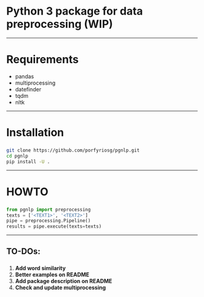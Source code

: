 # Python 3 package for data preprocessing (WIP)
-----------------------------------------------------
# Requirements

* pandas
* multiprocessing
* datefinder
* tqdm
* nltk
-----------------------------------------------------
# Installation
###
```bash
git clone https://github.com/porfyriosg/pgnlp.git
cd pgnlp
pip install -U .
```
-----------------------------------------------------
# HOWTO
###
```python
from pgnlp import preprocessing
texts = ['<TEXT1>', '<TEXT2>']
pipe = preprocessing.Pipeline()
results = pipe.execute(texts=texts)
```
-----------------------------------------------------
## TO-DOs:
###
1. **Add word similarity**
2. **Better examples on README**
3. **Add package description on README** 
4. **Check and update multiprocessing**
